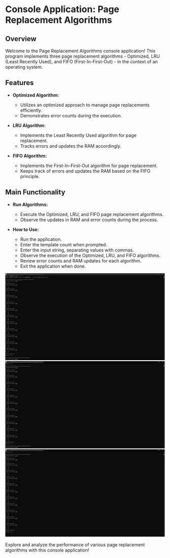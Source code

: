 # Console Application: Page Replacement Algorithms

## Overview

Welcome to the Page Replacement Algorithms console application! This program implements three page replacement algorithms - Optimized, LRU (Least Recently Used), and FIFO (First-In-First-Out) - in the context of an operating system.

## Features

- **Optimized Algorithm:**
  - Utilizes an optimized approach to manage page replacements efficiently.
  - Demonstrates error counts during the execution.

- **LRU Algorithm:**
  - Implements the Least Recently Used algorithm for page replacement.
  - Tracks errors and updates the RAM accordingly.
 
- **FIFO Algorithm:**
  - Implements the First-In-First-Out algorithm for page replacement.
  - Keeps track of errors and updates the RAM based on the FIFO principle.

## Main Functionality

- **Run Algorithms:**
  - Execute the Optimized, LRU, and FIFO page replacement algorithms.
  - Observe the updates in RAM and error counts during the process.

- **How to Use:**
  - Run the application.
  - Enter the template count when prompted.
  - Enter the input string, separating values with commas.
  - Observe the execution of the Optimized, LRU, and FIFO algorithms.
  - Review error counts and RAM updates for each algorithm.
  - Exit the application when done.

<img src="https://github.com/ElliotOne/Bachelor-Projects-Portfolio/blob/main/6.Operating-Systems-Module/FIFO-LRU-Optimal-PageReplacementAlgorithms/Screenshots/1.PNG"/>
<img src="https://github.com/ElliotOne/Bachelor-Projects-Portfolio/blob/main/6.Operating-Systems-Module/FIFO-LRU-Optimal-PageReplacementAlgorithms/Screenshots/2.PNG"/>
<img src="https://github.com/ElliotOne/Bachelor-Projects-Portfolio/blob/main/6.Operating-Systems-Module/FIFO-LRU-Optimal-PageReplacementAlgorithms/Screenshots/3.PNG"/>

Explore and analyze the performance of various page replacement algorithms with this console application!
